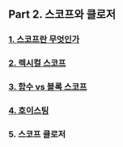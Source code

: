 ## Part 2. 스코프와 클로저

### [1. 스코프란 무엇인가](./part2/1-what-is-scope.md)

### [2. 렉시컬 스코프](./part2/2-lexical-scope.md)

### [3. 함수 vs 블록 스코프](./part2/3-function-vs-block-scope.md)

### [4. 호이스팅](./part2/4-hoisting.md)

### 5. 스코프 클로저
